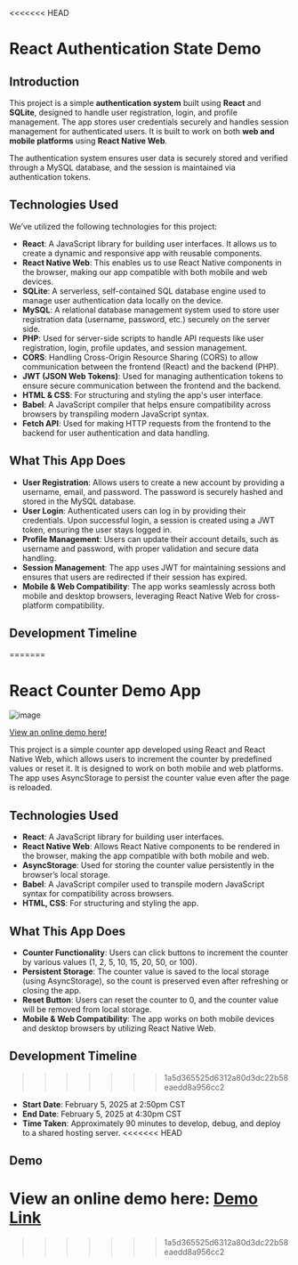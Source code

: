 <<<<<<< HEAD
# **React Authentication State Demo**

## **Introduction**

This project is a simple **authentication system** built using **React** and **SQLite**, designed to handle user registration, login, and profile management. The app stores user credentials securely and handles session management for authenticated users. It is built to work on both **web and mobile platforms** using **React Native Web**.

The authentication system ensures user data is securely stored and verified through a MySQL database, and the session is maintained via authentication tokens.

## **Technologies Used**

We’ve utilized the following technologies for this project:

- **React**: A JavaScript library for building user interfaces. It allows us to create a dynamic and responsive app with reusable components.
- **React Native Web**: This enables us to use React Native components in the browser, making our app compatible with both mobile and web devices.
- **SQLite**: A serverless, self-contained SQL database engine used to manage user authentication data locally on the device.
- **MySQL**: A relational database management system used to store user registration data (username, password, etc.) securely on the server side.
- **PHP**: Used for server-side scripts to handle API requests like user registration, login, profile updates, and session management.
- **CORS**: Handling Cross-Origin Resource Sharing (CORS) to allow communication between the frontend (React) and the backend (PHP).
- **JWT (JSON Web Tokens)**: Used for managing authentication tokens to ensure secure communication between the frontend and the backend.
- **HTML & CSS**: For structuring and styling the app's user interface.
- **Babel**: A JavaScript compiler that helps ensure compatibility across browsers by transpiling modern JavaScript syntax.
- **Fetch API**: Used for making HTTP requests from the frontend to the backend for user authentication and data handling.

## **What This App Does**

- **User Registration**: Allows users to create a new account by providing a username, email, and password. The password is securely hashed and stored in the MySQL database.
- **User Login**: Authenticated users can log in by providing their credentials. Upon successful login, a session is created using a JWT token, ensuring the user stays logged in.
- **Profile Management**: Users can update their account details, such as username and password, with proper validation and secure data handling.
- **Session Management**: The app uses JWT for maintaining sessions and ensures that users are redirected if their session has expired.
- **Mobile & Web Compatibility**: The app works seamlessly across both mobile and desktop browsers, leveraging React Native Web for cross-platform compatibility.

## **Development Timeline**
=======
# React Counter Demo App

![image](https://github.com/user-attachments/assets/13d58503-3d6c-4479-8b39-16b1f4f69fb9)

[View an online demo here!](https://erinskidds.com/reactcounter/)

This project is a simple counter app developed using React and React Native Web, which allows users to increment the counter by predefined values or reset it. It is designed to work on both mobile and web platforms. The app uses AsyncStorage to persist the counter value even after the page is reloaded.

## Technologies Used

- **React**: A JavaScript library for building user interfaces.
- **React Native Web**: Allows React Native components to be rendered in the browser, making the app compatible with both mobile and web.
- **AsyncStorage**: Used for storing the counter value persistently in the browser’s local storage.
- **Babel**: A JavaScript compiler used to transpile modern JavaScript syntax for compatibility across browsers.
- **HTML, CSS**: For structuring and styling the app.

## What This App Does

- **Counter Functionality**: Users can click buttons to increment the counter by various values (1, 2, 5, 10, 15, 20, 50, or 100).
- **Persistent Storage**: The counter value is saved to the local storage (using AsyncStorage), so the count is preserved even after refreshing or closing the app.
- **Reset Button**: Users can reset the counter to 0, and the counter value will be removed from local storage.
- **Mobile & Web Compatibility**: The app works on both mobile devices and desktop browsers by utilizing React Native Web.

## Development Timeline
>>>>>>> 1a5d365525d6312a80d3dc22b58eaedd8a956cc2

- **Start Date**: February 5, 2025 at 2:50pm CST
- **End Date**: February 5, 2025 at 4:30pm CST
- **Time Taken**: Approximately 90 minutes to develop, debug, and deploy to a shared hosting server.
<<<<<<< HEAD

## **Demo**

View an online demo here: [Demo Link](https://erinskidds.com/reactauthstatedemo/)
=======
>>>>>>> 1a5d365525d6312a80d3dc22b58eaedd8a956cc2
